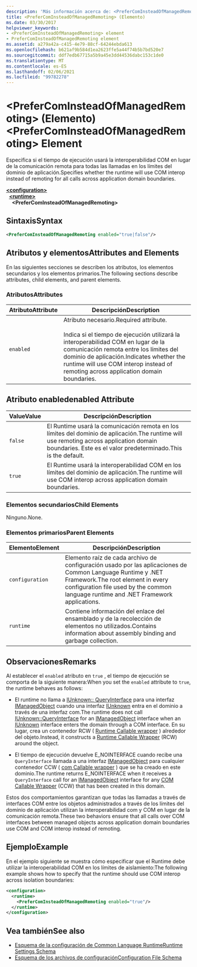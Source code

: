 ```yaml
---
description: 'Más información acerca de: <PreferComInsteadOfManagedRemoting> elemento'
title: <PreferComInsteadOfManagedRemoting> (Elemento)
ms.date: 03/30/2017
helpviewer_keywords:
- <PreferComInsteadOfManagedRemoting> element
- PreferComInsteadOfManagedRemoting element
ms.assetid: a279a42a-c415-4e79-88cf-64244ebda613
ms.openlocfilehash: b621af9b584d1ea2623ffe5a44f74b5b7bd520e7
ms.sourcegitcommit: ddf7edb67715a5b9a45e3dd44536dabc153c1de0
ms.translationtype: MT
ms.contentlocale: es-ES
ms.lasthandoff: 02/06/2021
ms.locfileid: "99782278"
---
```

# <a name="prefercominsteadofmanagedremoting-element"></a><span data-ttu-id="93ab1-103">\<PreferComInsteadOfManagedRemoting> (Elemento)</span><span class="sxs-lookup"><span data-stu-id="93ab1-103">\<PreferComInsteadOfManagedRemoting> Element</span></span>

<span data-ttu-id="93ab1-104">Especifica si el tiempo de ejecución usará la interoperabilidad COM en lugar de la comunicación remota para todas las llamadas en los límites del dominio de aplicación.</span><span class="sxs-lookup"><span data-stu-id="93ab1-104">Specifies whether the runtime will use COM interop instead of remoting for all calls across application domain boundaries.</span></span>  
  
[**\<configuration>**](../configuration-element.md)\
&nbsp;&nbsp;[**\<runtime>**](runtime-element.md)\
&nbsp;&nbsp;&nbsp;&nbsp;**\<PreferComInsteadOfManagedRemoting>**  
  
## <a name="syntax"></a><span data-ttu-id="93ab1-105">Sintaxis</span><span class="sxs-lookup"><span data-stu-id="93ab1-105">Syntax</span></span>  
  
```xml  
<PreferComInsteadOfManagedRemoting enabled="true|false"/>  
```  
  
## <a name="attributes-and-elements"></a><span data-ttu-id="93ab1-106">Atributos y elementos</span><span class="sxs-lookup"><span data-stu-id="93ab1-106">Attributes and Elements</span></span>  

 <span data-ttu-id="93ab1-107">En las siguientes secciones se describen los atributos, los elementos secundarios y los elementos primarios.</span><span class="sxs-lookup"><span data-stu-id="93ab1-107">The following sections describe attributes, child elements, and parent elements.</span></span>  
  
### <a name="attributes"></a><span data-ttu-id="93ab1-108">Atributos</span><span class="sxs-lookup"><span data-stu-id="93ab1-108">Attributes</span></span>  
  
|<span data-ttu-id="93ab1-109">Atributo</span><span class="sxs-lookup"><span data-stu-id="93ab1-109">Attribute</span></span>|<span data-ttu-id="93ab1-110">Descripción</span><span class="sxs-lookup"><span data-stu-id="93ab1-110">Description</span></span>|  
|---------------|-----------------|  
|`enabled`|<span data-ttu-id="93ab1-111">Atributo necesario.</span><span class="sxs-lookup"><span data-stu-id="93ab1-111">Required attribute.</span></span><br /><br /> <span data-ttu-id="93ab1-112">Indica si el tiempo de ejecución utilizará la interoperabilidad COM en lugar de la comunicación remota entre los límites del dominio de aplicación.</span><span class="sxs-lookup"><span data-stu-id="93ab1-112">Indicates whether the runtime will use COM interop instead of remoting across application domain boundaries.</span></span>|  
  
## <a name="enabled-attribute"></a><span data-ttu-id="93ab1-113">Atributo enabled</span><span class="sxs-lookup"><span data-stu-id="93ab1-113">enabled Attribute</span></span>  
  
|<span data-ttu-id="93ab1-114">Value</span><span class="sxs-lookup"><span data-stu-id="93ab1-114">Value</span></span>|<span data-ttu-id="93ab1-115">Descripción</span><span class="sxs-lookup"><span data-stu-id="93ab1-115">Description</span></span>|  
|-----------|-----------------|  
|`false`|<span data-ttu-id="93ab1-116">El Runtime usará la comunicación remota en los límites del dominio de aplicación.</span><span class="sxs-lookup"><span data-stu-id="93ab1-116">The runtime will use remoting across application domain boundaries.</span></span> <span data-ttu-id="93ab1-117">Este es el valor predeterminado.</span><span class="sxs-lookup"><span data-stu-id="93ab1-117">This is the default.</span></span>|  
|`true`|<span data-ttu-id="93ab1-118">El Runtime usará la interoperabilidad COM en los límites del dominio de aplicación.</span><span class="sxs-lookup"><span data-stu-id="93ab1-118">The runtime will use COM interop across application domain boundaries.</span></span>|  
  
### <a name="child-elements"></a><span data-ttu-id="93ab1-119">Elementos secundarios</span><span class="sxs-lookup"><span data-stu-id="93ab1-119">Child Elements</span></span>  

 <span data-ttu-id="93ab1-120">Ninguno.</span><span class="sxs-lookup"><span data-stu-id="93ab1-120">None.</span></span>  
  
### <a name="parent-elements"></a><span data-ttu-id="93ab1-121">Elementos primarios</span><span class="sxs-lookup"><span data-stu-id="93ab1-121">Parent Elements</span></span>  
  
|<span data-ttu-id="93ab1-122">Elemento</span><span class="sxs-lookup"><span data-stu-id="93ab1-122">Element</span></span>|<span data-ttu-id="93ab1-123">Descripción</span><span class="sxs-lookup"><span data-stu-id="93ab1-123">Description</span></span>|  
|-------------|-----------------|  
|`configuration`|<span data-ttu-id="93ab1-124">Elemento raíz de cada archivo de configuración usado por las aplicaciones de Common Language Runtime y .NET Framework.</span><span class="sxs-lookup"><span data-stu-id="93ab1-124">The root element in every configuration file used by the common language runtime and .NET Framework applications.</span></span>|  
|`runtime`|<span data-ttu-id="93ab1-125">Contiene información del enlace del ensamblado y de la recolección de elementos no utilizados.</span><span class="sxs-lookup"><span data-stu-id="93ab1-125">Contains information about assembly binding and garbage collection.</span></span>|  
  
## <a name="remarks"></a><span data-ttu-id="93ab1-126">Observaciones</span><span class="sxs-lookup"><span data-stu-id="93ab1-126">Remarks</span></span>  

 <span data-ttu-id="93ab1-127">Al establecer el `enabled` atributo en `true` , el tiempo de ejecución se comporta de la siguiente manera:</span><span class="sxs-lookup"><span data-stu-id="93ab1-127">When you set the `enabled` attribute to `true`, the runtime behaves as follows:</span></span>  
  
- <span data-ttu-id="93ab1-128">El runtime no llama a [IUnknown:: QueryInterface](/windows/win32/api/unknwn/nf-unknwn-iunknown-queryinterface(q)) para una interfaz [IManagedObject](../../../unmanaged-api/hosting/imanagedobject-interface.md) cuando una interfaz [IUnknown](/windows/win32/api/unknwn/nn-unknwn-iunknown) entra en el dominio a través de una interfaz com.</span><span class="sxs-lookup"><span data-stu-id="93ab1-128">The runtime does not call [IUnknown::QueryInterface](/windows/win32/api/unknwn/nf-unknwn-iunknown-queryinterface(q)) for an [IManagedObject](../../../unmanaged-api/hosting/imanagedobject-interface.md) interface when an [IUnknown](/windows/win32/api/unknwn/nn-unknwn-iunknown) interface enters the domain through a COM interface.</span></span> <span data-ttu-id="93ab1-129">En su lugar, crea un contenedor RCW ( [Runtime Callable wrapper](../../../../standard/native-interop/runtime-callable-wrapper.md) ) alrededor del objeto.</span><span class="sxs-lookup"><span data-stu-id="93ab1-129">Instead, it constructs a [Runtime Callable Wrapper](../../../../standard/native-interop/runtime-callable-wrapper.md) (RCW) around the object.</span></span>  
  
- <span data-ttu-id="93ab1-130">El tiempo de ejecución devuelve E_NOINTERFACE cuando recibe una `QueryInterface` llamada a una interfaz [IManagedObject](../../../unmanaged-api/hosting/imanagedobject-interface.md) para cualquier contenedor CCW ( [com Callable wrapper](../../../../standard/native-interop/com-callable-wrapper.md) ) que se ha creado en este dominio.</span><span class="sxs-lookup"><span data-stu-id="93ab1-130">The runtime returns E_NOINTERFACE when it receives a `QueryInterface` call for an [IManagedObject](../../../unmanaged-api/hosting/imanagedobject-interface.md) interface for any [COM Callable Wrapper](../../../../standard/native-interop/com-callable-wrapper.md) (CCW) that has been created in this domain.</span></span>  
  
 <span data-ttu-id="93ab1-131">Estos dos comportamientos garantizan que todas las llamadas a través de interfaces COM entre los objetos administrados a través de los límites del dominio de aplicación utilizan la interoperabilidad com y COM en lugar de la comunicación remota.</span><span class="sxs-lookup"><span data-stu-id="93ab1-131">These two behaviors ensure that all calls over COM interfaces between managed objects across application domain boundaries use COM and COM interop instead of remoting.</span></span>  
  
## <a name="example"></a><span data-ttu-id="93ab1-132">Ejemplo</span><span class="sxs-lookup"><span data-stu-id="93ab1-132">Example</span></span>  

 <span data-ttu-id="93ab1-133">En el ejemplo siguiente se muestra cómo especificar que el Runtime debe utilizar la interoperabilidad COM en los límites de aislamiento:</span><span class="sxs-lookup"><span data-stu-id="93ab1-133">The following example shows how to specify that the runtime should use COM interop across isolation boundaries:</span></span>  
  
```xml  
<configuration>  
  <runtime>  
    <PreferComInsteadOfManagedRemoting enabled="true"/>  
  </runtime>  
</configuration>  
```  
  
## <a name="see-also"></a><span data-ttu-id="93ab1-134">Vea también</span><span class="sxs-lookup"><span data-stu-id="93ab1-134">See also</span></span>

- [<span data-ttu-id="93ab1-135">Esquema de la configuración de Common Language Runtime</span><span class="sxs-lookup"><span data-stu-id="93ab1-135">Runtime Settings Schema</span></span>](index.md)
- [<span data-ttu-id="93ab1-136">Esquema de los archivos de configuración</span><span class="sxs-lookup"><span data-stu-id="93ab1-136">Configuration File Schema</span></span>](../index.md)

